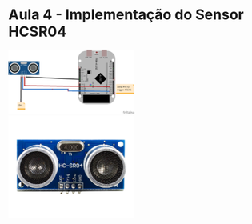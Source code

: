 # Aula 4 - Implementação do Sensor HCSR04

<img src=SENSOR_ULTRASSONICO_CIRCUITO.png width=50%>

<img src=hcsr04.png width=50%>
